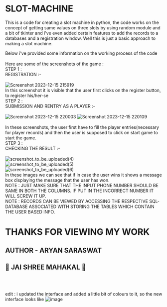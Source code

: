 # SLOT-MACHINE
This is a code for creating a slot machine in python,
 the code works on the concept of getting same values on three slots by using random 
module and a bit of tkinter and i've even added certain features to add the records to a databases
 and a registration window.
 Well this is just a basic approach to making a slot machine.


                                                                                                                                                                        


Below i've provided some information on the working process of the code  
<br>
Here are some of the screenshots of the game : 
<br>
<h0>STEP 1 :<h0>
<br>
REGISTRATION :-
<br>
<br>
![Screenshot 2023-12-15 215919](https://github.com/shivbhakt163/slot-machine/assets/153621570/88d52f21-8c8e-4094-ac94-387b60ea9e77)
<br>
In this screenshot it is visible that the user first clicks on the register button, to register his/her-se
<br>
STEP 2 :
<br>
SUBMISSION AND RENTRY AS A PLAYER :-
<br>
<br>
![Screenshot 2023-12-15 220003](https://github.com/shivbhakt163/slot-machine/assets/153621570/7ab7f707-a0d5-45ec-ad3b-973bb0fb8b60)
![Screenshot 2023-12-15 220109](https://github.com/shivbhakt163/slot-machine/assets/153621570/c7cfecdf-c379-49b2-b1b8-4b3730a28ec1)
<br>
<br>
In these screenshots, the user first have to fill the player entries(necessary for player records) and then the user is supposed to click on start game to start the game.
<br>
STEP 3 :
<br>
CHECKING THE RESULT :-
<br>
<br>
![screenshot_to_be_uploaded(4)](https://github.com/shivbhakt163/slot-machine/assets/153621570/e35f2cbb-0283-4227-9e80-5c56de093a13)
<br>
![screenshot_to_be_uploaded(5)](https://github.com/shivbhakt163/slot-machine/assets/153621570/a1459c9b-772c-4933-93ad-fa6ccd564ab9)
<br>
![screenshot_to_be_uploaded(6)](https://github.com/shivbhakt163/slot-machine/assets/153621570/1f754e4a-a4ed-4bc8-8e15-6c7b1045afbc)
<br>
In these images we can see that if in case the user wins it shows a message box displaying the message that the user has won.
<br>
NOTE : JUST MAKE SURE THAT THE INPUT PHONE NUMBER SHOULD BE SAME IN BOTH THE COLUMNS. IF PUT IN THE INCORRECT NUMBER IT WILL SCREW IT UP.
<br>
NOTE : RECORDS CAN BE VIEWED BY ACCESSING THE RESPECTIVE SQL-DATABASE ASSOCIATED WITH STORING THE TABLES WHICH CONTAIN THE USER BASED INFO. 
<br>
# THANKS FOR VIEWING MY WORK
## AUTHOR - ARYAN SARASWAT
## 🔱 JAI SHREE MAHAKAL 🔱
<br>
<br>

edit : i updated the interface and added a little bit of colours to it, so the new interface looks like
![image](https://github.com/shivbhakt163/slot-machine/assets/153621570/1204ebb4-d84e-4b6f-9b5d-5ae5ee139ea3)
<br>

